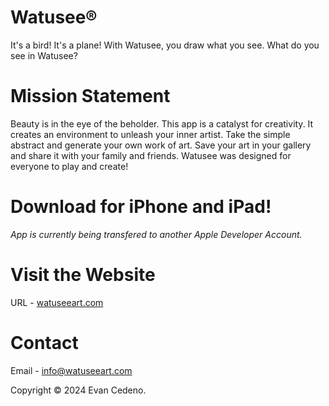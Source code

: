 # Watusee®

It's a bird! It's a plane! With Watusee, you draw what you see. What do you see in Watusee?

# Mission Statement

Beauty is in the eye of the beholder. This app is a catalyst for creativity. It creates an environment to unleash your inner artist. Take the simple abstract and generate your own work of art. Save your art in your gallery and share it with your family and friends. Watusee was designed for everyone to play and create!

# Download for iPhone and iPad!
<i>App is currently being transfered to another Apple Developer Account.</i>

# Visit the Website
URL - [watuseeart.com](https://watuseeart.com)

# Contact
Email - info@watuseeart.com

Copyright © 2024 Evan Cedeno.
